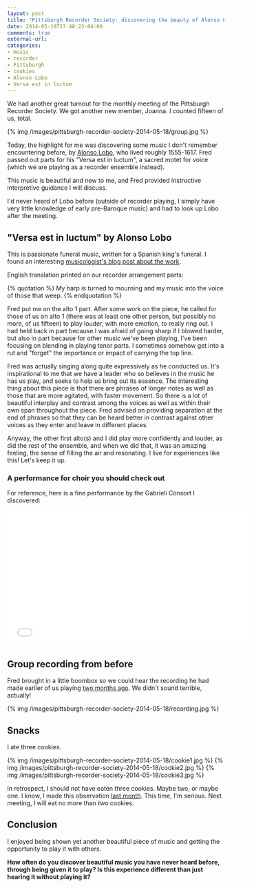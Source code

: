 ```yaml
---
layout: post
title: "Pittsburgh Recorder Society: discovering the beauty of Alonso Lobo"
date: 2014-05-18T17:48:23-04:00
comments: true
external-url: 
categories: 
- music
- recorder
- Pittsburgh
- cookies
- Alonso Lobo
- Versa est in luctum
---
```

We had another great turnout for the monthly meeting of the Pittsburgh Recorder Society. We got another new member, Joanna. I counted fifteen of us, total.

{% img /images/pittsburgh-recorder-society-2014-05-18/group.jpg %}

Today, the highlight for me was discovering some music I don't remember encountering before, by [Alonso Lobo](http://en.wikipedia.org/wiki/Alonso_Lobo), who lived roughly 1555-1617. Fred passed out parts for his "Versa est in luctum", a sacred motet for voice (which we are playing as a recorder ensemble instead).

This music is beautiful and new to me, and Fred provided instructive interpretive guidance I will discuss.

I'd never heard of Lobo before (outside of recorder playing, I simply have very little knowledge of early pre-Baroque music) and had to look up Lobo after the meeting.

<!--more-->

## "Versa est in luctum" by Alonso Lobo

This is passionate funeral music, written for a Spanish king's funeral. I found an interesting [musicologist's blog post about the work](http://luiscfhenriques.com/alonso-lobos-versa-est-in-luctum/).

English translation printed on our recorder arrangement parts:

{% quotation %}
My harp is turned to mourning and my music into the voice of those that weep.
{% endquotation %}

Fred put me on the alto 1 part. After some work on the piece, he called for those of us on alto 1 (there was at least one other person, but possibly no more, of us fifteen) to play louder, with more emotion, to really ring out. I had held back in part because I was afraid of going sharp if I blowed harder, but also in part because for other music we've been playing, I've been focusing on blending in playing tenor parts. I sometimes somehow get into a rut and "forget" the importance or impact of carrying the top line.

Fred was actually singing along quite expressively as he conducted us. It's inspirational to me that we have a leader who so believes in the music he has us play, and seeks to help us bring out its essence. The interesting thing about this piece is that there are phrases of longer notes as well as those that are more agitated, with faster movement. So there is a lot of beautiful interplay and contrast among the voices as well as within their own span throughout the piece. Fred advised on providing separation at the end of phrases so that they can be heard better in contrast against other voices as they enter and leave in different places.

Anyway, the other first alto(s) and I did play more confidently and louder, as did the rest of the ensemble, and when we did that, it was an amazing feeling, the sense of filling the air and resonating. I live for experiences like this! Let's keep it up.

### A performance for choir you should check out

For reference, here is a fine performance by the Gabrieli Consort I discovered:

<iframe width="560" height="315" src="//www.youtube.com/embed/yZe16Mpsmg8" frameborder="0" allowfullscreen></iframe>

## Group recording from before

Fred brought in a little boombox so we could hear the recording he had made earlier of us playing [two months ago](/blog/2014/03/16/pittsburgh-recorder-society-something-new-recently-recording-our-practice-sessions/). We didn't sound terrible, actually!

{% img /images/pittsburgh-recorder-society-2014-05-18/recording.jpg %}

## Snacks

I ate three cookies.

{% img /images/pittsburgh-recorder-society-2014-05-18/cookie1.jpg %}
{% img /images/pittsburgh-recorder-society-2014-05-18/cookie2.jpg %}
{% img /images/pittsburgh-recorder-society-2014-05-18/cookie3.jpg %}

In retrospect, I should not have eaten three cookies. Maybe two, or maybe one. I know, I made this observation [last month](/blog/2014/04/27/pittsburgh-recorder-society-palestrina-gombert-and-dolly-parton-cookies/). This time, I'm serious. Next meeting, I will eat no more than *two* cookies.

## Conclusion

I enjoyed being shown yet another beautiful piece of music and getting the opportunity to play it with others.

**How often do you discover beautiful music you have never heard before, through being given it to play? Is this experience different than just hearing it without playing it?**
